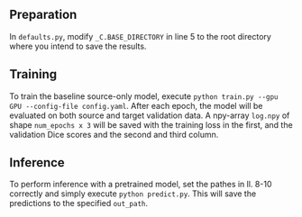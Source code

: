 ## Preparation
In `defaults.py`, modify `_C.BASE_DIRECTORY` in line 5 to the root directory where you intend to save the results.

## Training
To train the baseline source-only model, execute `python train.py --gpu GPU --config-file config.yaml`.
After each epoch, the model will be evaluated on both source and target validation data.
A npy-array `log.npy` of shape `num_epochs x 3` will be saved with the training loss in the first, and the validation Dice scores and the second and third column.

## Inference
To perform inference with a pretrained model, set the pathes in ll. 8-10 correctly and simply execute `python predict.py`.
This will save the predictions to the specified `out_path`.